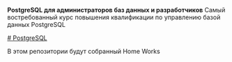 **PostgreSQL для администраторов баз данных и разработчиков**
Самый востребованный курс повышения квалификации по управлению базой данных PostgreSQL

[# PostgreSQL](https://otus.ru/lessons/postgresql-dba/)

 В этом репозитории будут собранный Home Works
 
